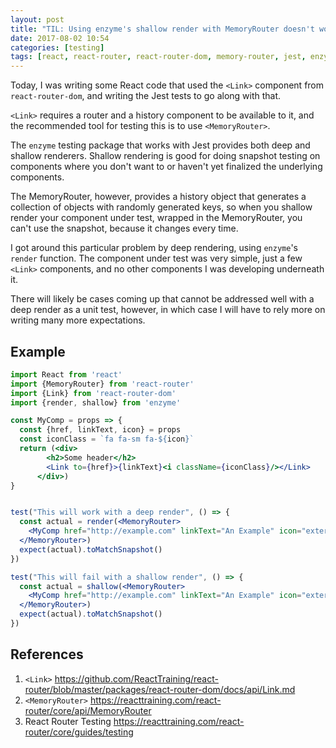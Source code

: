 ```yaml
---
layout: post
title: "TIL: Using enzyme's shallow render with MemoryRouter doesn't work"
date: 2017-08-02 10:54
categories: [testing]
tags: [react, react-router, react-router-dom, memory-router, jest, enzyme, testing]
---
```


Today, I was writing some React code that used the `<Link>` component
from `react-router-dom`, and writing the Jest tests to go along with
that.

`<Link>` requires a router and a history component to be available to
it, and the recommended tool for testing this is to use
`<MemoryRouter>`.

The `enzyme` testing package that works with Jest provides both deep
and shallow renderers. Shallow rendering is good for doing snapshot
testing on components where you don't want to or haven't yet finalized
the underlying components.

The MemoryRouter, however, provides a history object that generates a
collection of objects with randomly generated keys, so when you
shallow render your component under test, wrapped in the MemoryRouter,
you can't use the snapshot, because it changes every time.

I got around this particular problem by deep rendering, using
`enzyme`'s `render` function. The component under test was very
simple, just a few `<Link>` components, and no other components I was
developing underneath it.

There will likely be cases coming up that cannot be addressed well
with a deep render as a unit test, however, in which case I will have
to rely more on writing many more expectations.

## Example


``` jsx
import React from 'react'
import {MemoryRouter} from 'react-router'
import {Link} from 'react-router-dom'
import {render, shallow} from 'enzyme'

const MyComp = props => {
  const {href, linkText, icon} = props
  const iconClass = `fa fa-sm fa-${icon}`
  return (<div>
        <h2>Some header</h2>
        <Link to={href}>{linkText}<i className={iconClass}/></Link>
      </div>)
}


test("This will work with a deep render", () => {
  const actual = render(<MemoryRouter>
    <MyComp href="http://example.com" linkText="An Example" icon="external-link"/>
  </MemoryRouter>)
  expect(actual).toMatchSnapshot()
})

test("This will fail with a shallow render", () => {
  const actual = shallow(<MemoryRouter>
    <MyComp href="http://example.com" linkText="An Example" icon="external-link"/>
  </MemoryRouter>)
  expect(actual).toMatchSnapshot()
})
```



## References

1. `<Link>` <https://github.com/ReactTraining/react-router/blob/master/packages/react-router-dom/docs/api/Link.md>
2. `<MemoryRouter>` <https://reacttraining.com/react-router/core/api/MemoryRouter>
3. React Router Testing <https://reacttraining.com/react-router/core/guides/testing>
